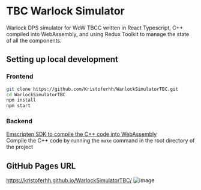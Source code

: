  # TBC Warlock Simulator
 Warlock DPS simulator for WoW TBCC written in React Typescript, C++ compiled into WebAssembly, and using Redux Toolkit to manage the state of all the components.
 
 ## Setting up local development
 ### Frontend
 ```bash
 git clone https://github.com/Kristoferhh/WarlockSimulatorTBC.git
 cd WarlockSimulatorTBC
 npm install
 npm start
 ```
 ### Backend
 [Emscripten SDK to compile the C++ code into WebAssembly](https://emscripten.org/docs/getting_started/downloads.html)  
 Compile the C++ code by running the `make` command in the root directory of the project
 
 ## GitHub Pages URL
 https://kristoferhh.github.io/WarlockSimulatorTBC/
 ![image](https://user-images.githubusercontent.com/12117382/136641237-61653b35-7b94-4fcb-bca5-243eba96e8f8.png)
